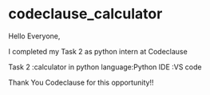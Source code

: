 # codeclause_calculator
Hello Everyone,

I completed my Task 2 as python intern at Codeclause

Task 2  :calculator in python
language:Python
IDE     :VS code

Thank You Codeclause for this opportunity!!
